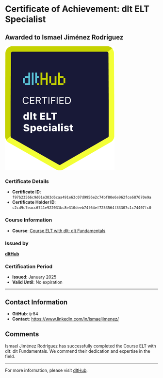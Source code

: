 
# Certificate of Achievement: dlt ELT Specialist

## Awarded to **Ismael Jiménez Rodríguez**

![Course Image](../badges/dlt_ELT_specialist.png)

### Certificate Details
- **Certificate ID**: `f97b23566c9d01e303d6caa491e63c07d9956e2c74bf80e6e962fce687670e9a`
- **Certificate Holder ID**: `c2cd9c7eacc6741e922031bc8e310deeb74f64ef7253564f33307c1c74407fc0`

### Course Information
- **Course**: [Course ELT with dlt: dlt Fundamentals](https://github.com/dlt-hub/dlthub-education/tree/main/courses/dlt_fundamentals_dec_2024)

### Issued by
[**dltHub**](https://dlthub.com/) 

### Certification Period
- **Issued**: January 2025
- **Valid Until**: No expiration

---

## Contact Information
- **GitHub**: ijr84
- **Contact**: https://www.linkedin.com/in/ismaeljimenez/

## Comments
Ismael Jiménez Rodríguez has successfully completed the Course ELT with dlt: dlt Fundamentals. We commend their dedication and expertise in the field.

---

For more information, please visit [dltHub](https://dlthub.com/).
    
